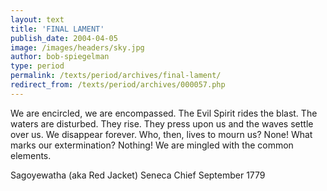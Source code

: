 ```yaml
---
layout: text
title: 'FINAL LAMENT'
publish_date: 2004-04-05
image: /images/headers/sky.jpg
author: bob-spiegelman
type: period
permalink: /texts/period/archives/final-lament/
redirect_from: /texts/period/archives/000057.php
---
```


We are encircled, we are encompassed. The Evil Spirit rides the blast. The waters are disturbed. They rise. They press upon us and the waves settle over us. We disappear forever. Who, then, lives to mourn us? None! What marks our extermination? Nothing! We are mingled with the common elements.

Sagoyewatha (aka Red Jacket)
Seneca Chief
September 1779
